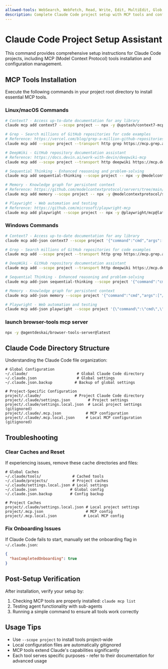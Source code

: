 ```yaml
---
allowed-tools: WebSearch, WebFetch, Read, Write, Edit, MultiEdit, Glob, Grep, Bash, TodoWrite, Task
description: Complete Claude Code project setup with MCP tools and configuration
---
```


# Claude Code Project Setup Assistant

This command provides comprehensive setup instructions for Claude Code projects, including MCP (Model Context Protocol) tools installation and configuration management.

## MCP Tools Installation

Execute the following commands in your project root directory to install essential MCP tools.

### Linux/macOS Commands

```bash
# Context7 - Access up-to-date documentation for any library
claude mcp add context7 --scope project -- npx -y @upstash/context7-mcp@latest

# Grep - Search millions of GitHub repositories for code examples
# Reference: https://vercel.com/blog/grep-a-million-github-repositories-via-mcp
claude mcp add --scope project --transport http grep https://mcp.grep.app

# DeepWiki - GitHub repository documentation assistant
# Reference: https://docs.devin.ai/work-with-devin/deepwiki-mcp
claude mcp add --scope project --transport http deepwiki https://mcp.deepwiki.com/mcp

# Sequential Thinking - Enhanced reasoning and problem-solving
claude mcp add sequential-thinking --scope project -- npx -y @modelcontextprotocol/server-sequential-thinking

# Memory - Knowledge graph for persistent context
# Reference: https://github.com/modelcontextprotocol/servers/tree/main/src/memory
claude mcp add memory --scope project -- npx -y @modelcontextprotocol/server-memory

# Playwright - Web automation and testing
# Reference: https://github.com/microsoft/playwright-mcp
claude mcp add playwright --scope project -- npx -y @playwright/mcp@latest --viewport-size 1920,1080

```

### Windows Commands

```bash
# Context7 - Access up-to-date documentation for any library
claude mcp add-json context7 --scope project '{"command":"cmd","args":["/c","npx","-y","@upstash/context7-mcp@latest"]}'

# Grep - Search millions of GitHub repositories for code examples
claude mcp add --scope project --transport http grep https://mcp.grep.app

# DeepWiki - GitHub repository documentation assistant
claude mcp add --scope project --transport http deepwiki https://mcp.deepwiki.com/mcp

# Sequential Thinking - Enhanced reasoning and problem-solving
claude mcp add-json sequential-thinking --scope project '{"command":"cmd","args":["/c","npx","-y","@modelcontextprotocol/server-sequential-thinking@latest"]}'

# Memory - Knowledge graph for persistent context
claude mcp add-json memory --scope project '{"command":"cmd","args":["/c","npx","-y","@modelcontextprotocol/server-memory@latest"]}'

# Playwright - Web automation and testing
claude mcp add-json playwright --scope project '{\"command\":\"cmd\",\"args\":[\"/c\",\"npx\",\"-y\",\"@playwright/mcp@latest\",\"--viewport-size\",\"1920,1080\"]}'

```

### launch browser-tools mcp server

```bash
npx -y @agentdeskai/browser-tools-server@latest
```

## Claude Code Directory Structure

Understanding the Claude Code file organization:

```text
# Global Configuration
~/.claude/                      # Global Claude Code directory
~/.claude.json                  # Global settings
~/.claude.json.backup          # Backup of global settings

# Project-Specific Configuration
project/.claude/               # Project Claude Code directory
project/.claude/settings.json        # Project settings
project/.claude/settings.local.json  # Local project settings (gitignored)
project/.claude/.mcp.json           # MCP configuration
project/.claude/.mcp.local.json     # Local MCP configuration (gitignored)
```

## Troubleshooting

### Clear Caches and Reset

If experiencing issues, remove these cache directories and files:

```text
# Global Caches
~/.claude/tools/              # Cached tools
~/.claude/projects/           # Project caches
~/.claude/settings.local.json # Local settings
~/.claude.json               # Global config
~/.claude.json.backup        # Config backup

# Project Caches
project/.claude/settings.local.json # Local project settings
project/.mcp.json                   # MCP config
project/.mcp.local.json            # Local MCP config
```

### Fix Onboarding Issues

If Claude Code fails to start, manually set the onboarding flag in `~/.claude.json`:

```json
{
  "hasCompletedOnboarding": true
}
```

## Post-Setup Verification

After installation, verify your setup by:
1. Checking MCP tools are properly installed: `claude mcp list`
2. Testing agent functionality with sub-agents
3. Running a simple command to ensure all tools work correctly

## Usage Tips

- Use `--scope project` to install tools project-wide
- Local configuration files are automatically gitignored
- MCP tools extend Claude's capabilities significantly
- Each tool serves specific purposes - refer to their documentation for advanced usage
